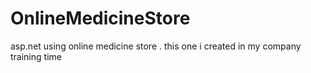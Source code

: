 # OnlineMedicineStore
asp.net using online medicine store . this one i created in my company training time
